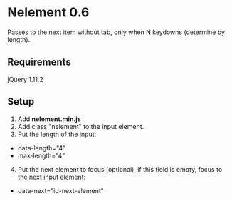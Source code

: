 # Nelement 0.6

Passes to the next item without tab, only when N keydowns (determine by length).

## Requirements

jQuery 1.11.2

## Setup

1. Add **nelement.min.js**
2. Add class "nelement" to the input element.
3. Put the length of the input:
  * data-length="4" 
  * max-length="4"
4. Put the next element to focus (optional), if this field is empty, focus to the next input element:
  * data-next="id-next-element"

